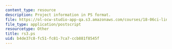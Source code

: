```yaml
---
content_type: resource
description: Project information in PS format.
file: https://ol-ocw-studio-app-qa.s3.amazonaws.com/courses/18-06ci-linear-algebra-communications-intensive-spring-2004/b4de37c8fc51fc817ca7ccb881f8545f_rs3.ps
file_type: application/postscript
resourcetype: Other
title: rs3.ps
uid: b4de37c8-fc51-fc81-7ca7-ccb881f8545f
---
```

